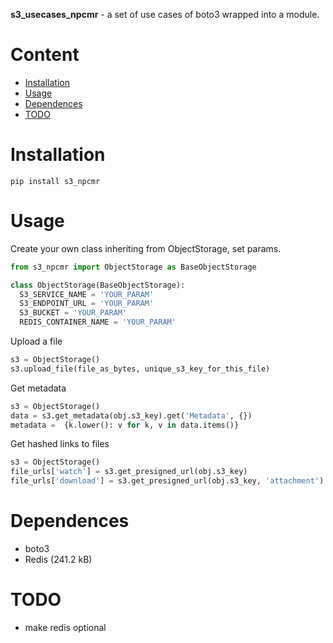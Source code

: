 
**s3_usecases_npcmr** - a set of use cases of boto3 wrapped into a module.

# Content
  - [Installation](#installation)
  - [Usage](#usage)
  - [Dependences](#dependences)
  - [TODO](#todo)


# Installation
```
pip install s3_npcmr
```


# Usage
Create your own class inheriting from ObjectStorage, set params.
```python
from s3_npcmr import ObjectStorage as BaseObjectStorage

class ObjectStorage(BaseObjectStorage):
  S3_SERVICE_NAME = 'YOUR_PARAM'
  S3_ENDPOINT_URL = 'YOUR_PARAM'
  S3_BUCKET = 'YOUR_PARAM'
  REDIS_CONTAINER_NAME = 'YOUR_PARAM'
```

Upload a file
```python
s3 = ObjectStorage()
s3.upload_file(file_as_bytes, unique_s3_key_for_this_file)
```

Get metadata
```python
s3 = ObjectStorage()
data = s3.get_metadata(obj.s3_key).get('Metadata', {})
metadata =  {k.lower(): v for k, v in data.items()}
```

Get hashed links to files
```python
s3 = ObjectStorage()
file_urls['watch'] = s3.get_presigned_url(obj.s3_key)
file_urls['download'] = s3.get_presigned_url(obj.s3_key, 'attachment')
```


# Dependences
- boto3
- Redis (241.2 kB)


# TODO
- make redis optional